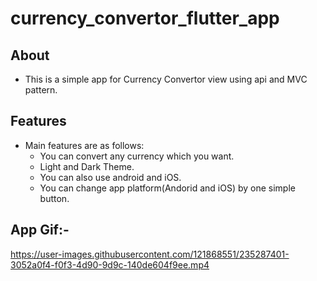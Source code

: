 # currency_convertor_flutter_app


## About

   - This is a simple app for Currency Convertor view using api and MVC pattern.

## Features

- Main features are as follows:
    - You can convert any currency which you want.
    - Light and Dark Theme.
    - You can also use android and iOS.
    - You can change app platform(Andorid and iOS) by one simple button. 
   
## App Gif:-

https://user-images.githubusercontent.com/121868551/235287401-3052a0f4-f0f3-4d90-9d9c-140de604f9ee.mp4



